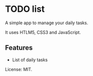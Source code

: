 # TODO list
A simple app to manage your daily tasks.

It uses HTLM5, CSS3 and JavaScript.

## Features
* List of daily tasks

License: MIT.
